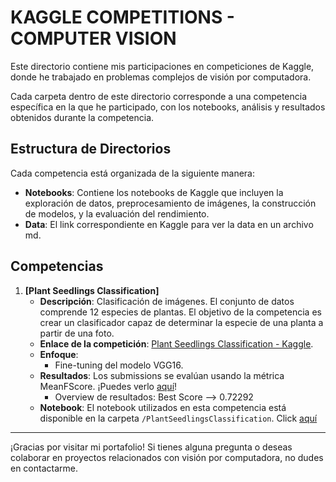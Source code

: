 # KAGGLE COMPETITIONS - COMPUTER VISION
Este directorio contiene mis participaciones en competiciones de Kaggle, donde he trabajado en problemas complejos de visión por computadora.

Cada carpeta dentro de este directorio corresponde a una competencia específica en la que he participado, con los notebooks, análisis y resultados obtenidos durante la competencia.

## Estructura de Directorios
Cada competencia está organizada de la siguiente manera:


- **Notebooks**: Contiene los notebooks de Kaggle que incluyen la exploración de datos, preprocesamiento de imágenes, la construcción de modelos, y la evaluación del rendimiento.
- **Data**: El link correspondiente en Kaggle para ver la data en un archivo md.

## Competencias

1. **[Plant Seedlings Classification]**
   - **Descripción**: Clasificación de imágenes. El conjunto de datos comprende 12 especies de plantas. El objetivo de la competencia es crear un clasificador capaz de determinar la especie de una planta a partir de una foto.
   - **Enlace de la competición**: [Plant Seedlings Classification - Kaggle](https://www.kaggle.com/competitions/plant-seedlings-classification/overview).
   - **Enfoque**:
     - Fine-tuning del modelo VGG16.
   - **Resultados**: Los submissions se evalúan usando la métrica MeanFScore. ¡Puedes verlo [aquí](https://www.kaggle.com/code/dianallamocaz/plantseedlings-vgg16/notebook)!
     - Overview de resultados: Best Score --> 0.72292
   - **Notebook**: El notebook utilizados en esta competencia está disponible en la carpeta `/PlantSeedlingsClassification`. Click [aquí](./PlantSeedlingsClassification)

-------

¡Gracias por visitar mi portafolio! Si tienes alguna pregunta o deseas colaborar en proyectos relacionados con visión por computadora, no dudes en contactarme.
